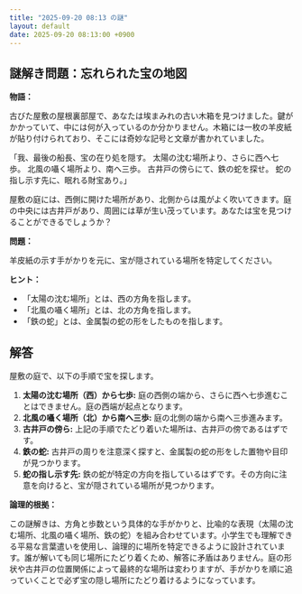 ```yaml
---
title: "2025-09-20 08:13 の謎"
layout: default
date: 2025-09-20 08:13:00 +0900
---
```

## 謎解き問題：忘れられた宝の地図

**物語：**

古びた屋敷の屋根裏部屋で、あなたは埃まみれの古い木箱を見つけました。鍵がかかっていて、中には何が入っているのか分かりません。木箱には一枚の羊皮紙が貼り付けられており、そこには奇妙な記号と文章が書かれていました。

「我、最後の船長、宝の在り処を隠す。
太陽の沈む場所より、さらに西へ七歩。
北風の囁く場所より、南へ三歩。
古井戸の傍らにて、鉄の蛇を探せ。
蛇の指し示す先に、眠れる財宝あり。」

屋敷の庭には、西側に開けた場所があり、北側からは風がよく吹いてきます。庭の中央には古井戸があり、周囲には草が生い茂っています。あなたは宝を見つけることができるでしょうか？

**問題：**

羊皮紙の示す手がかりを元に、宝が隠されている場所を特定してください。

**ヒント：**

*   「太陽の沈む場所」とは、西の方角を指します。
*   「北風の囁く場所」とは、北の方角を指します。
*   「鉄の蛇」とは、金属製の蛇の形をしたものを指します。

## 解答

屋敷の庭で、以下の手順で宝を探します。

1.  **太陽の沈む場所（西）から七歩:** 庭の西側の端から、さらに西へ七歩進むことはできません。庭の西端が起点となります。
2.  **北風の囁く場所（北）から南へ三歩:** 庭の北側の端から南へ三歩進みます。
3.  **古井戸の傍ら:** 上記の手順でたどり着いた場所は、古井戸の傍であるはずです。
4.  **鉄の蛇:** 古井戸の周りを注意深く探すと、金属製の蛇の形をした置物や目印が見つかります。
5.  **蛇の指し示す先:** 鉄の蛇が特定の方向を指しているはずです。その方向に注意を向けると、宝が隠されている場所が見つかります。

**論理的根拠：**

この謎解きは、方角と歩数という具体的な手がかりと、比喩的な表現（太陽の沈む場所、北風の囁く場所、鉄の蛇）を組み合わせています。小学生でも理解できる平易な言葉遣いを使用し、論理的に場所を特定できるように設計されています。誰が解いても同じ場所にたどり着くため、解答に矛盾はありません。庭の形状や古井戸の位置関係によって最終的な場所は変わりますが、手がかりを順に追っていくことで必ず宝の隠し場所にたどり着けるようになっています。
